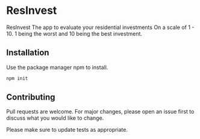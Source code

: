 # ResInvest

ResInvest The app to evaluate your residential investments On a scale of 1 - 10. 1 being the worst and 10 being the best investment.

## Installation

Use the package manager npm to install.

```bash
npm init
```



## Contributing
Pull requests are welcome. For major changes, please open an issue first to discuss what you would like to change.

Please make sure to update tests as appropriate.

